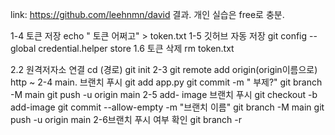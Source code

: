 link: https://github.com/leehnmn/david
결과. 개인 실습은 free로 충분.



1-4 토큰 저장 
echo " 토큰 어쩌고" > token.txt
1-5 깃허브 자동 저장 
git config --global credential.helper store
1.6 토큰 삭제
rm token.txt

2.2 원격저자소 연결
cd (경로)
git init
2-3 
git remote add origin(origin이름으로) http ~
2-4 main. 브랜치 푸시
git add app.py
git commit -m " 부제?"
git branch -M main
git push -u origin main
2-5 add- image 브랜치 푸시
git checkout -b add-image
git commit --allow-empty -m "브랜치 이름"
git branch -M main
git push -u origin main
2-6브랜치 푸시 여부 확인
git branch -r
